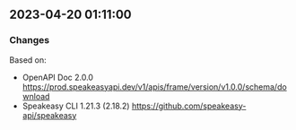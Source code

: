 

## 2023-04-20 01:11:00
### Changes
Based on:
- OpenAPI Doc 2.0.0 https://prod.speakeasyapi.dev/v1/apis/frame/version/v1.0.0/schema/download
- Speakeasy CLI 1.21.3 (2.18.2) https://github.com/speakeasy-api/speakeasy